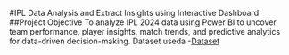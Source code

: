#IPL Data Analysis and Extract Insights using Interactive Dashboard
##Project Objective
To analyze IPL 2024 data using Power BI to uncover team performance, player insights, match trends, and predictive analytics for data-driven decision-making.
Dataset useda
-<a href="https://github.com/JoseLucas-67/Data-Analysis-Dashboard/commit/d930a21f3e68a88cc19561a0e0d87cf6654f9009">Dataset</a>
